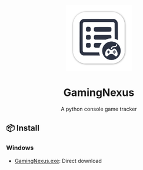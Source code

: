 <p align="center">
  <img width="180" src="./public/logo.png" alt="GamingNexus">
  <h1 align="center">GamingNexus</h1>
  <p align="center">A python console game tracker</p>
</p>



## 📦 Install

### Windows

- [GamingNexus.exe](https://github.com/TREYAK-TSP/GamingNexus/releases/download/v1.0.0/GamingNexus.exe): Direct download

